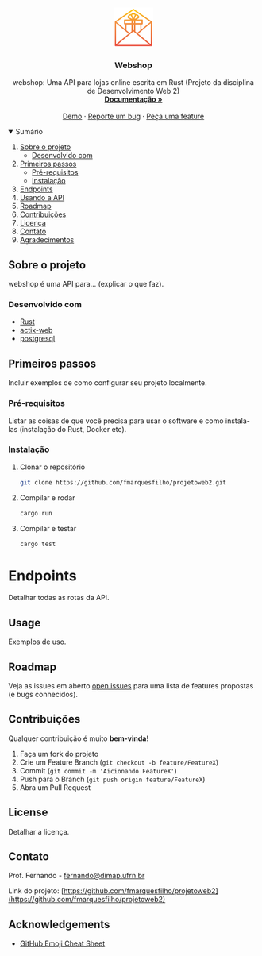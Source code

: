 <!-- PROJECT LOGO -->
<br />
<p align="center">
  <a href="https://github.com/fmarquesfilho/projetoweb2">
    <img src="logo.png" alt="Logo" width="80" height="80">
  </a>

  <h3 align="center">Webshop</h3>

  <p align="center">
    webshop: Uma API para lojas online escrita em Rust (Projeto da disciplina de Desenvolvimento Web 2)
    <br />
    <a href=""><strong>Documentação »</strong></a>
    <br />
    <br />
    <a href="">Demo</a>
    ·
    <a href="https://github.com/fmarquesfilho/projetoweb2/issues">Reporte um bug</a>
    ·
    <a href="https://github.com/fmarquesfilho/projetoweb2/issues">Peça uma feature</a>
  </p>
</p>



<!-- TABLE OF CONTENTS -->
<details open="open">
  <summary>Sumário</summary>
  <ol>
    <li>
      <a href="#about-the-project">Sobre o projeto</a>
      <ul>
        <li><a href="#built-with">Desenvolvido com</a></li>
      </ul>
    </li>
    <li>
      <a href="#getting-started">Primeiros passos</a>
      <ul>
        <li><a href="#prerequisites">Pré-requisitos</a></li>
        <li><a href="#installation">Instalação</a></li>
      </ul>
    </li>
    <li><a href="#endpoints">Endpoints</a></li>
    <li><a href="#usage">Usando a API</a></li>
    <li><a href="#roadmap">Roadmap</a></li>
    <li><a href="#contributing">Contribuições</a></li>
    <li><a href="#license">Licença</a></li>
    <li><a href="#contact">Contato</a></li>
    <li><a href="#acknowledgements">Agradecimentos</a></li>
  </ol>
</details>



<!-- ABOUT THE PROJECT -->
## Sobre o projeto

webshop é uma API para... (explicar o que faz).


### Desenvolvido com

* [Rust](https://rust-lang.org)
* [actix-web](https://github.com/actix/actix-web)
* [postgresql](https://www.postgresql.org)


<!-- GETTING STARTED -->
## Primeiros passos

Incluir exemplos de como configurar seu projeto localmente.


### Pré-requisitos

Listar as coisas de que você precisa para usar o software e como instalá-las (instalação do Rust, Docker etc).

### Instalação

1. Clonar o repositório
   ```sh
   git clone https://github.com/fmarquesfilho/projetoweb2.git
   ```
2. Compilar e rodar
   ```sh
   cargo run
   ```
3. Compilar e testar
   ```sh
   cargo test
   ```

<!-- ENDPOINTS -->
# Endpoints

Detalhar todas as rotas da API.

<!-- USAGE EXAMPLES -->
## Usage

Exemplos de uso.


<!-- ROADMAP -->
## Roadmap

Veja as issues em aberto [open issues](https://github.com/fmarquesfilho/projetoweb2/issues) para uma lista de features propostas (e bugs conhecidos).



<!-- CONTRIBUTING -->
## Contribuições

Qualquer contribuição é muito **bem-vinda**!

1. Faça um fork do projeto
2. Crie um Feature Branch (`git checkout -b feature/FeatureX`)
3. Commit (`git commit -m 'Aicionando FeatureX'`)
4. Push para o Branch (`git push origin feature/FeatureX`)
5. Abra um Pull Request



<!-- LICENSE -->
## License

Detalhar a licença.


<!-- CONTACT -->
## Contato

Prof. Fernando - fernando@dimap.ufrn.br

Link do projeto: [https://github.com/fmarquesfilho/projetoweb2](https://github.com/fmarquesfilho/projetoweb2)



<!-- ACKNOWLEDGEMENTS -->
## Acknowledgements
* [GitHub Emoji Cheat Sheet](https://www.webpagefx.com/tools/emoji-cheat-sheet)
